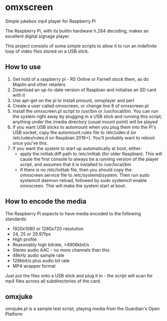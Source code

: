 # omxscreen
Simple jukebox mp4 player for Raspberry Pi

The Raspberry Pi, with its builtin hardware h.264 decoding, makes an excellent digital signage player.

This project consists of some simple scripts to allow it to run an indefinite loop of video files stored on a USB stick.

How to use
----

1. Get hold of a raspberry pi - RS Online or Farnell stock them, as do Maplin and other retailers
2. Download an up-to-date version of Raspbian and initialise an SD card with it
3. Use apt-get on the pi to install pmount, omxplayer and perl
4. Create a user called omxscreen, or change line 8 of omxscreen.pl
5. Install the omxscreen.pl script to /usr/bin or /usr/local/bin.  You can run the system right away by plugging in a USB stick and running this script; anything under the /media directory (usual mount point) will be played
6. If you want USB sticks to automount when you plug them into the Pi's USB socket, copy the automount.rules file to /etc/udev.d (or /etc/udev/rules.d on Raspbian 2016+).  You'll probably want to reboot once you've this.
7. If you want the system to start up automatically at boot, either: 
    - apply the inittab.diff path to /etc/inittab (for older Raspbian).  This will cause the first console to always be a running version of the player script, and assumes that it is installed to /usr/local/bin
    - if there is no /etc/inittab file, then you should copy the omxscreen.service file to /etc/systemd/system.  Then run sudo systemctl daemon-reload, followed by sudo systemctl enable omxscreen.  This will make the system start at boot.

How to encode the media
-----

The Raspberry Pi expects to have media encoded to the following standards:

- 1920x1080 or 1280x720 resolution
- 24, 25 or 29.97fps
- High profile
- Reasonably high bitrate, >4906kbit/s
- Stereo audio AAC - no more channels than this
- 48kHz audio sample rate
- 128kbit/s plus audio bit rate
- MP4 wrapper format

Just put the files onto a USB stick and plug it in - the script will scan for mp4 files across all subdirectories of the card.

omxjuke
----

omxjuke.pl is a sample test script, playing media from the Guardian's Open Platform
